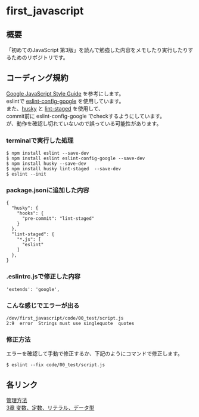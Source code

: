 # first_javascript
## 概要
「初めてのJavaScript 第3版」を読んで勉強した内容をメモしたり実行したりするためのリポジトリです。 

## コーディング規約
[Google JavaScript Style Guide](https://google.github.io/styleguide/jsguide.html) を参考にします。  
eslintで [eslint-config-google](https://github.com/google/eslint-config-google) を使用しています。  
また、[husky](https://github.com/typicode/husky) と [lint-staged](https://github.com/okonet/lint-staged) を使用して、  
commit前に eslint-config-google でcheckするようにしています。  
が、動作を確認し切れていないので誤っている可能性があります。

### terminalで実行した処理
``` 
$ npm install eslint --save-dev
$ npm install eslint eslint-config-google --save-dev 
$ npm install husky --save-dev
$ npm install husky lint-staged  --save-dev
$ eslint --init
```
### package.jsonに追加した内容
```
{
  "husky": {
    "hooks": {
      "pre-commit": "lint-staged"
    }
  },
  "lint-staged": {
    "*.js": [
      "eslint"
    ]
  },
}
```
### .eslintrc.jsで修正した内容
```
'extends': 'google',
```

### こんな感じでエラーが出る
```
/dev/first_javascript/code/00_test/script.js
2:9  error  Strings must use singlequote  quotes
```

### 修正方法
エラーを確認して手動で修正するか、下記のようにコマンドで修正します。
```
$ eslint --fix code/00_test/script.js
```

## 各リンク
[管理方法](memo/management.md)  
[3章 変数、定数、リテラル、データ型](memo/03_data.md)
